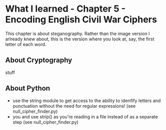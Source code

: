 # What I learned - Chapter 5 - Encoding English Civil War Ciphers

This chapter is about steganography. Rather than the image version I arlready knew about, this is the version where you look at, say, the first letter of each word.

## About Cryptography

stuff

## About Python

- use the string module to get access to the ability to idenfify letters and punctuation without the need for regular expressions!  (see null_cipher_finder.py)
- you and use strip() as you're reading in a file instead of as a separate step (see null_cipher_finder.py)
